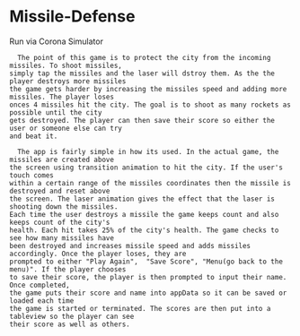 # Missile-Defense

Run via Corona Simulator

	  The point of this game is to protect the city from the incoming missiles. To shoot missiles, 
	simply tap the missiles and the laser will dstroy them. As the the player destroys more missiles 
	the game gets harder by increasing the missiles speed and adding more missiles. The player loses 
	onces 4 missiles hit the city. The goal is to shoot as many rockets as possible until the city 
	gets destroyed. The player can then save their score so either the user or someone else can try 
	and beat it.

	  The app is fairly simple in how its used. In the actual game, the missiles are created above
	the screen using transition animation to hit the city. If the user's touch comes
	within a certain range of the missiles coordinates then the missile is destroyed and reset above 
	the screen. The laser animation gives the effect that the laser is shooting down the missiles.
	Each time the user destroys a missile the game keeps count and also keeps count of the city's 
	health. Each hit takes 25% of the city's health. The game checks to see how many missiles have
	been destroyed and increases missile speed and adds missiles accordingly. Once the player loses, they are 
	prompted to either "Play Again",  "Save Score", "Menu(go back to the menu)". If the player chooses
	to save their score, the player is then prompted to input their name. Once completed, 
	the game puts their score and name into appData so it can be saved or loaded each time 
	the game is started or terminated. The scores are then put into a tableview so the player can see
	their score as well as others.
